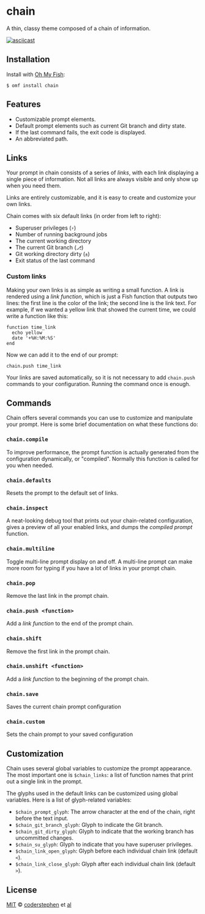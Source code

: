 # chain
A thin, classy theme composed of a chain of information.

[![asciicast](https://asciinema.org/a/129cyab1j0ou83fhaofg8hs2n.png)](https://asciinema.org/a/129cyab1j0ou83fhaofg8hs2n)


## Installation
Install with [Oh My Fish][omf]:

```fish
$ omf install chain
```


## Features
- Customizable prompt elements.
- Default prompt elements such as current Git branch and dirty state.
- If the last command fails, the exit code is displayed.
- An abbreviated path.


## Links
Your prompt in chain consists of a series of *links*, with each link displaying a single piece of information. Not all links are always visible and only show up when you need them.

Links are entirely customizable, and it is easy to create and customize your own links.

Chain comes with six default links (in order from left to right):

- Superuser privileges (`⚡`)
- Number of running background jobs
- The current working directory
- The current Git branch (`⎇`)
- Git working directory dirty (`±`)
- Exit status of the last command

### Custom links
Making your own links is as simple as writing a small function. A link is rendered using a _link function_, which is just a Fish function that outputs two lines: the first line is the color of the link; the second line is the link text. For example, if we wanted a yellow link that showed the current time, we could write a function like this:

```fish
function time_link
  echo yellow
  date '+%H:%M:%S'
end
```

Now we can add it to the end of our prompt:

```fish
chain.push time_link
```

Your links are saved automatically, so it is not necessary to add `chain.push` commands to your configuration. Running the command once is enough.


## Commands
Chain offers several commands you can use to customize and manipulate your prompt. Here is some brief documentation on what these functions do:

### `chain.compile`
To improve performance, the prompt function is actually generated from the configuration dynamically, or "compiled". Normally this function is called for you when needed.

### `chain.defaults`
Resets the prompt to the default set of links.

### `chain.inspect`
A neat-looking debug tool that prints out your chain-related configuration, gives a preview of all your enabled links, and dumps the _compiled prompt_ function.

### `chain.multiline`
Toggle multi-line prompt display on and off. A multi-line prompt can make more room for typing if you have a lot of links in your prompt chain.

### `chain.pop`
Remove the last link in the prompt chain.

### `chain.push <function>`
Add a _link function_ to the end of the prompt chain.

### `chain.shift`
Remove the first link in the prompt chain.

### `chain.unshift <function>`
Add a _link function_ to the beginning of the prompt chain.

### `chain.save`
Saves the current chain prompt configuration

### `chain.custom`
Sets the chain prompt to your saved configuration

## Customization
Chain uses several global variables to customize the prompt appearance. The most important one is `$chain_links`: a list of function names that print out a single link in the prompt.

The glyphs used in the default links can be customized using global variables. Here is a list of glyph-related variables:

- `$chain_prompt_glyph`: The arrow character at the end of the chain, right before the text input.
- `$chain_git_branch_glyph`: Glyph to indicate the Git branch.
- `$chain_git_dirty_glyph`: Glyph to indicate that the working branch has uncommitted changes.
- `$chain_su_glyph`: Glyph to indicate that you have superuser privileges.
- `$chain_link_open_glyph`: Glyph before each individual chain link (default `<`).
- `$chain_link_close_glyph`: Glyph after each individual chain link (default `>`).


## License
[MIT][mit] © [coderstephen][author] et [al][contributors]

[mit]:            http://opensource.org/licenses/MIT
[author]:         https://github.com/coderstephen
[contributors]:   https://github.com/coderstephen/theme-chain/graphs/contributors
[omf]:            https://github.com/oh-my-fish/oh-my-fish
